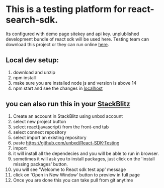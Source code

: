 # This is a testing platform for react-search-sdk.
  Its configured with demo page sitekey and api key. unplublished development bundle of react sdk will be used here. Testing team can download this project
  or they can run online [here](https://stackblitz.com/edit/react-j6ngtk). 
## Local dev setup:
   1. download and unzip
   2. npm install
   3. make sure you are installed node js and version is above 14
   4. npm start and see the changes in [localhost](http://localhost:3000)

## you can also run this in your [StackBlitz](https://stackblitz.com/)
   1. Create an account in StackBlitz using unbxd account
   2. select new project button
   3. select react(javascript) from the front-end tab
   4. select connect repository
   5. select import an existing repository
   7. paste https://github.com/unbxd/React-SDK-Testing
   8. import
   9. it will install all the dependecies and you will be able to run in browser.
   10.  sometimes it will ask you to install packages, just click on the 'install missing packages' button.
   11.  you will see 'Welcome to React sdk test app' message
   12.  click on 'Open in New Window' button to preview in full page
   13.  Once you are done this you can take pull from git anytime
    
